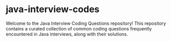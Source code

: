 # java-interview-codes
Welcome to the Java Interview Coding Questions repository! This repository contains a curated collection of common coding questions frequently encountered in Java interviews, along with their solutions. 
